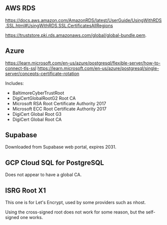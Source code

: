 
## AWS RDS

https://docs.aws.amazon.com/AmazonRDS/latest/UserGuide/UsingWithRDS.SSL.html#UsingWithRDS.SSL.CertificatesAllRegions

https://truststore.pki.rds.amazonaws.com/global/global-bundle.pem.

## Azure

https://learn.microsoft.com/en-us/azure/postgresql/flexible-server/how-to-connect-tls-ssl
https://learn.microsoft.com/en-us/azure/postgresql/single-server/concepts-certificate-rotation

Includes:
 * BaltimoreCyberTrustRoot
 * DigiCertGlobalRootG2 Root CA
 * Microsoft RSA Root Certificate Authority 2017
 * Microsoft ECC Root Certificate Authority 2017
 * DigiCert Global Root G3
 * DigiCert Global Root CA

## Supabase

Downloaded from Supabase web portal, expires 2031.

## GCP Cloud SQL for PostgreSQL

Does not appear to have a global CA.

## ISRG Root X1

This one is for Let's Encrypt, used by some providers such as nhost.

Using the cross-signed root does not work for some reason, but the self-signed one works.
